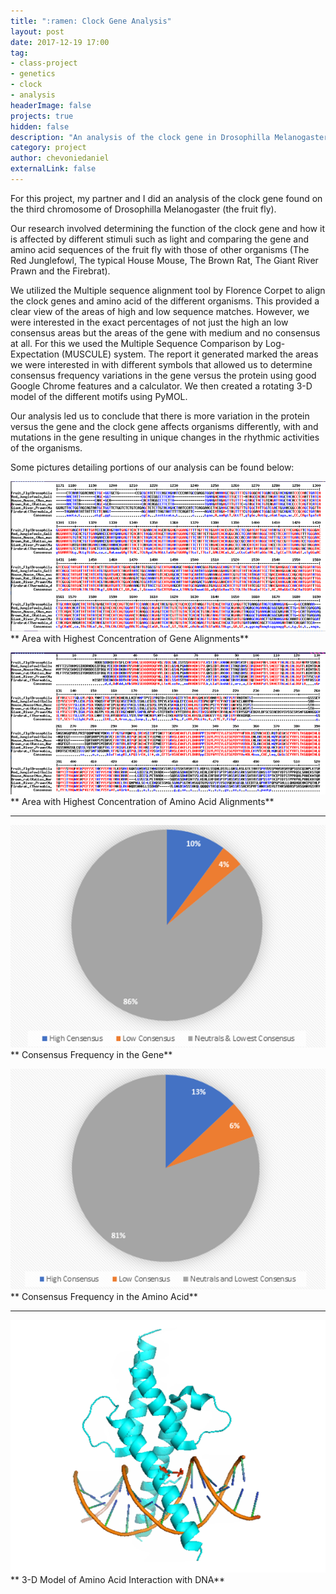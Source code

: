 ```yaml
---
title: ":ramen: Clock Gene Analysis"
layout: post
date: 2017-12-19 17:00
tag:
- class-project
- genetics
- clock
- analysis
headerImage: false
projects: true
hidden: false
description: "An analysis of the clock gene in Drosophilla Melanogaster (fruit fly) and a comparison with the clock genes found in other organisms."
category: project
author: chevoniedaniel
externalLink: false
---
```


For this project, my partner and I did an analysis of the clock gene found on the third chromosome of Drosophilla Melanogaster (the fruit fly).

Our research involved determining the function of the clock gene and how it is affected by different stimuli such as light and comparing the gene and amino acid sequences of the fruit fly with those of other organisms (The Red Junglefowl, The typical House Mouse, The Brown Rat, The Giant River Prawn and the Firebrat). 

We utilized the Multiple sequence alignment tool by Florence Corpet to align the clock genes and amino acid of the different organisms. This provided a clear view of the areas of high and low sequence matches. However, we were interested in the exact percentages of not just the high an low consensus areas but the areas of the gene with medium and no consensus at all. For this we used the Multiple Sequence Comparison by Log-Expectation (MUSCULE) system. The report it generated marked the areas we were interested in with different symbols that allowed us to determine consensus frequency variations in the gene versus the protein using good Google Chrome features and a calculator. We then created a rotating 3-D model of the different motifs using PyMOL.

Our analysis led us to conclude that there is more variation in the protein versus the gene and the clock gene affects organisms differently, with and mutations in the gene resulting in unique changes in the rhythmic activities of the organisms.

Some pictures detailing portions of our analysis can be found below:

![Area with Highest Concentration of Gene Alignments](/assets/images/clock_gene_analysis/gene_alignment.PNG)
**		Area with Highest Concentration of Gene Alignments**

![Area with Highest Concentration of Amino Acid Alignments](/assets/images/clock_gene_analysis/protein_alignment.PNG)
**		Area with Highest Concentration of Amino Acid Alignments**

---

![Consensus Frequency in the Gene](/assets/images/clock_gene_analysis/Concensus_Frequency_Gene.PNG)
**		Consensus Frequency in the Gene**

![Consensus Frequency in the Amino Acid](/assets/images/clock_gene_analysis/Concensus_Frequency_Protein.PNG)
**		Consensus Frequency in the Amino Acid**

---

![3-D Model of Amino Acid Interaction with DNA](/assets/images/clock_gene_analysis/protein_model.PNG)
**		3-D Model of Amino Acid Interaction with DNA**